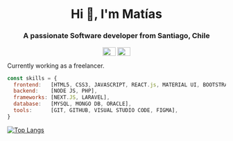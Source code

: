 <h1 align="center">Hi 👋, I'm Matías</h1>
<h3 align="center">A passionate Software developer from Santiago, Chile</h3>

<p align="center">
<a href="https://linkedin.com/in/matias-manriquez" target="blank"><img align="center" src="https://raw.githubusercontent.com/rahuldkjain/github-profile-readme-generator/master/src/images/icons/Social/linked-in-alt.svg" alt="matias-manriquez" height="20" width="30" /></a>
<a href="https://fb.com/matias.manriquez.9" target="blank"><img align="center" src="https://raw.githubusercontent.com/rahuldkjain/github-profile-readme-generator/master/src/images/icons/Social/facebook.svg" alt="matias.manriquez.9" height="20" width="30" /></a>
</p>

Currently working as a freelancer.

```js
const skills = {
  frontend:   [HTML5, CSS3, JAVASCRIPT, REACT.js, MATERIAL UI, BOOTSTRAP],
  backend:    [NODE JS, PHP],
  frameworks: [NEXT.JS, LARAVEL],
  database:   [MYSQL, MONGO DB, ORACLE],
  tools:      [GIT, GITHUB, VISUAL STUDIO CODE, FIGMA],
}
```

[![Top Langs](https://github-readme-stats.vercel.app/api/top-langs/?username=MatiMM91&langs_count=8&theme=dark)](https://github.com/MatiMM91/github-readme-stats)
